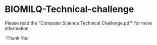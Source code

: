 # BIOMILQ-Technical-challenge

Please read the "Computer Science Technical Challenge.pdf" for more information

-Thank You
